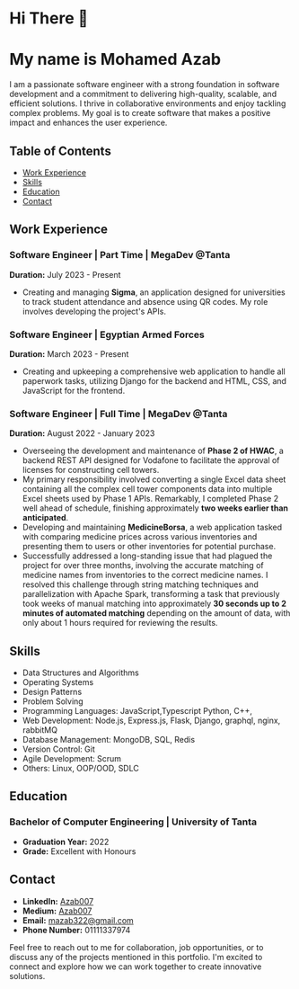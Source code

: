 # Hi There 👋 
# My name is Mohamed Azab

I am a passionate software engineer with a strong foundation in software development and a commitment to delivering high-quality, scalable, and efficient solutions. I thrive in collaborative environments and enjoy tackling complex problems. My goal is to create software that makes a positive impact and enhances the user experience.

## Table of Contents

- [Work Experience](#work-experience)
- [Skills](#skills)
- [Education](#education)
- [Contact](#contact)



## Work Experience

### Software Engineer | Part Time | MegaDev @Tanta
**Duration:** July 2023 - Present
- Creating and managing **Sigma**, an application designed for universities to track student attendance and absence using QR codes. My role involves developing the project's APIs.

### Software Engineer | Egyptian Armed Forces
**Duration:** March 2023 - Present
- Creating and upkeeping a comprehensive web application to handle all paperwork tasks, utilizing Django for the backend and HTML, CSS, and JavaScript for the frontend.

### Software Engineer | Full Time | MegaDev @Tanta
**Duration:** August 2022 - January 2023
- Overseeing the development and maintenance of **Phase 2 of HWAC**, a backend REST API designed for Vodafone to facilitate the approval of licenses for constructing cell towers.
- My primary responsibility involved converting a single Excel data sheet containing all the complex cell tower components data into multiple Excel sheets used by Phase 1 APIs. Remarkably, I completed Phase 2 well ahead of schedule, finishing approximately **two weeks earlier than anticipated**.
- Developing and maintaining **MedicineBorsa**, a web application tasked with comparing medicine prices across various inventories and presenting them to users or other inventories for potential purchase.
- Successfully addressed a long-standing issue that had plagued the project for over three months, involving the accurate matching of medicine names from inventories to the correct medicine names. I resolved this challenge through string matching techniques and parallelization with Apache Spark, transforming a task that previously took weeks of manual matching into approximately **30 seconds up to 2 minutes of automated matching** depending on the amount of data, with only about 1 hours required for reviewing the results.

## Skills

- Data Structures and Algorithms
- Operating Systems
- Design Patterns
- Problem Solving
- Programming Languages: JavaScript,Typescript Python, C++, 
- Web Development: Node.js, Express.js, Flask, Django, graphql, nginx, rabbitMQ
- Database Management: MongoDB, SQL, Redis
- Version Control: Git
- Agile Development: Scrum
- Others: Linux, OOP/OOD, SDLC

## Education

### Bachelor of Computer Engineering | University of Tanta
- **Graduation Year:** 2022
- **Grade:** Excellent with Honours

## Contact

- **LinkedIn:** [Azab007](https://www.linkedin.com/in/mohamed-azab)
- **Medium:** [Azab007](https://medium.com/@Mohammed_Azab)
- **Email:** mazab322@gmail.com
- **Phone Number:** 01111337974

Feel free to reach out to me for collaboration, job opportunities, or to discuss any of the projects mentioned in this portfolio. I'm excited to connect and explore how we can work together to create innovative solutions.

